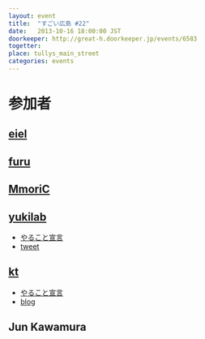 ```yaml
---
layout: event
title:  "すごい広島 #22"
date:   2013-10-16 18:00:00 JST
doorkeeper: http://great-h.doorkeeper.jp/events/6583
togetter:
place: tullys_main_street
categories: events
---
```


# 参加者

## [eiel](https://github.com/eiel)

## [furu](http://twitter.com/pecosantoyobe)

## [MmoriC](https://github.com/moriC)

## [yukilab](https://twitter.com/yukilab)

* [やること宣言](https://github.com/great-h/great-h.github.io/issues/345)
* [tweet](https://twitter.com/yukilab/status/391210017963393024)

## [kt](https://twitter.com/kt_kyoto)

* [やること宣言](https://github.com/great-h/great-h.github.io/issues/341)
* [blog](http://goldbergvariations.tumblr.com/post/64385645381)

## Jun Kawamura
